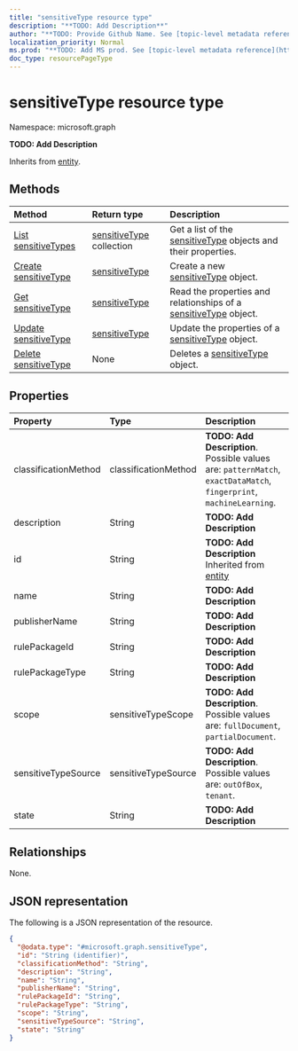```yaml
---
title: "sensitiveType resource type"
description: "**TODO: Add Description**"
author: "**TODO: Provide Github Name. See [topic-level metadata reference](https://msgo.azurewebsites.net/add/document/guidelines/metadata.html#topic-level-metadata)**"
localization_priority: Normal
ms.prod: "**TODO: Add MS prod. See [topic-level metadata reference](https://msgo.azurewebsites.net/add/document/guidelines/metadata.html#topic-level-metadata)**"
doc_type: resourcePageType
---
```


# sensitiveType resource type

Namespace: microsoft.graph



**TODO: Add Description**


Inherits from [entity](../resources/entity.md).

## Methods
|Method|Return type|Description|
|:---|:---|:---|
|[List sensitiveTypes](../api/sensitivetype-list.md)|[sensitiveType](../resources/sensitivetype.md) collection|Get a list of the [sensitiveType](../resources/sensitivetype.md) objects and their properties.|
|[Create sensitiveType](../api/sensitivetype-create.md)|[sensitiveType](../resources/sensitivetype.md)|Create a new [sensitiveType](../resources/sensitivetype.md) object.|
|[Get sensitiveType](../api/sensitivetype-get.md)|[sensitiveType](../resources/sensitivetype.md)|Read the properties and relationships of a [sensitiveType](../resources/sensitivetype.md) object.|
|[Update sensitiveType](../api/sensitivetype-update.md)|[sensitiveType](../resources/sensitivetype.md)|Update the properties of a [sensitiveType](../resources/sensitivetype.md) object.|
|[Delete sensitiveType](../api/sensitivetype-delete.md)|None|Deletes a [sensitiveType](../resources/sensitivetype.md) object.|

## Properties
|Property|Type|Description|
|:---|:---|:---|
|classificationMethod|classificationMethod|**TODO: Add Description**. Possible values are: `patternMatch`, `exactDataMatch`, `fingerprint`, `machineLearning`.|
|description|String|**TODO: Add Description**|
|id|String|**TODO: Add Description** Inherited from [entity](../resources/entity.md)|
|name|String|**TODO: Add Description**|
|publisherName|String|**TODO: Add Description**|
|rulePackageId|String|**TODO: Add Description**|
|rulePackageType|String|**TODO: Add Description**|
|scope|sensitiveTypeScope|**TODO: Add Description**. Possible values are: `fullDocument`, `partialDocument`.|
|sensitiveTypeSource|sensitiveTypeSource|**TODO: Add Description**. Possible values are: `outOfBox`, `tenant`.|
|state|String|**TODO: Add Description**|

## Relationships
None.

## JSON representation
The following is a JSON representation of the resource.
<!-- {
  "blockType": "resource",
  "keyProperty": "id",
  "@odata.type": "microsoft.graph.sensitiveType",
  "baseType": "microsoft.graph.entity",
  "openType": false
}
-->
``` json
{
  "@odata.type": "#microsoft.graph.sensitiveType",
  "id": "String (identifier)",
  "classificationMethod": "String",
  "description": "String",
  "name": "String",
  "publisherName": "String",
  "rulePackageId": "String",
  "rulePackageType": "String",
  "scope": "String",
  "sensitiveTypeSource": "String",
  "state": "String"
}
```


